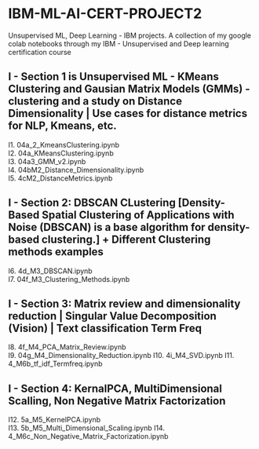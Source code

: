 # IBM-ML-AI-CERT-PROJECT2
Unsupervised ML, Deep Learning - IBM projects. A collection of my google colab notebooks through my IBM - Unsupervised and Deep learning certification course

## I - Section 1 is Unsupervised ML - KMeans Clustering and Gausian Matrix Models (GMMs) - clustering and a study on Distance Dimensionality | Use cases for distance metrics for NLP, Kmeans, etc. 


I1. 04a_2_KmeansClustering.ipynb  
I2. 04a_KMeansClustering.ipynb  
I3. 04a3_GMM_v2.ipynb  
I4. 04bM2_Distance_Dimensionality.ipynb  
I5. 4cM2_DistanceMetrics.ipynb  

## I - Section 2: DBSCAN CLustering [Density-Based Spatial Clustering of Applications with Noise (DBSCAN) is a base algorithm for density-based clustering.]  +  Different Clustering methods examples


I6. 4d_M3_DBSCAN.ipynb  
I7. 04f_M3_Clustering_Methods.ipynb

## I - Section 3: Matrix review and dimensionality reduction | Singular Value Decomposition (Vision)  | Text classification Term Freq
I8. 4f_M4_PCA_Matrix_Review.ipynb  
I9. 04g_M4_Dimensionality_Reduction.ipynb
I10. 4i_M4_SVD.ipynb
I11. 4_M6b_tf_idf_Termfreq.ipynb

## I - Section 4: KernalPCA, MultiDimensional Scalling, Non Negative Matrix Factorization

I12. 5a_M5_KernelPCA.ipynb  
I13. 5b_M5_Multi_Dimensional_Scaling.ipynb
I14. 4_M6c_Non_Negative_Matrix_Factorization.ipynb

